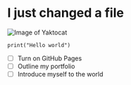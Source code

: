 # I just changed a file
![Image of Yaktocat](https://octodex.github.com/images/yaktocat.png)
```
print("Hello world")
```
- [ ] Turn on GitHub Pages
- [ ] Outline my portfolio
- [ ] Introduce myself to the world
